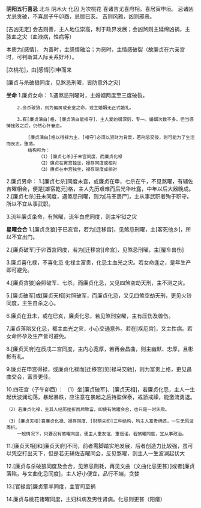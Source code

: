 **阴阳五行喜忌**
北斗 阴木火 化囚 为次桃花
喜诸吉尤喜府相，喜居寅申垣。
忌诸凶尤忌贪破，不喜居子午卯酉，忌居巳亥。
吉则风雅，凶则邪恶。

[吉凶无定]
    会吉则善，主人地位崇高，利于政界发展；会凶煞则主延绵凶祸，主脓血之灾（血液病，性病等）

本质为[感情]。
    为善时，主感情融洽；为恶时，主情感破裂（故廉贞在六亲宫时，可判断其人际关系好坏）。

[次桃花]，由[感情]引申而来

[廉贞与杀破狼同度，见煞忌刑曜，皆防意外之灾]

**坐命**
1.廉贞女命：
    1.遇煞忌刑曜时，主婚姻两度至三度破裂。

        2.会杀破狼，则为偏房或妾室之命，或主婚姻无正式婚礼。

        3.有[廉贞清白]格，[廉贞清白能相守]，主人爱的很深刻，专一。婚姻次数不多，但当感情挫败之后，仍然心怀眷恋。
        
            [廉贞清白]格以得禄为主，[相守]必须以资财为背景，若刑忌交侵，则可能为了生活而丧志，堕落。
            结构可为：
                （1）[廉贞七杀]于未宫同度，而廉贞化禄
                （2）廉贞在寅宫独坐，禄存同度或相对
                （3）廉贞在申宫独坐，禄存同度或相对


2.廉贞男命：
    1.[廉贞七杀]同度未宫，或廉贞在申，七杀在午，不见煞曜，有辅佐吉曜相会，便是[雄宿乾元]格，主人先历艰难而后光华吐露，中年以后大器晚成。
    2.[廉贞七杀]丑未同度，遇煞忌刑曜，则为[马革裹尸]，主从事武职者殉于职守。所以不宜从事武职。

3.流年廉贞坐命，有煞曜，流年白虎同度，则主牢狱之灾


**星曜会合**
1.[廉贞贪狼]于巳亥宫，若为[迁移宫]，见煞忌刑曜，主[客死他乡]，所以不宜出门。

2.[廉贞破军]于卯酉宫同度，若为[迁移宫][命宫]，见煞忌刑曜，主[覆车兽伤]

3.廉贞喜化禄，不喜化忌
    化禄主富贵，化忌主血光之灾。若女命逢之，是年生产即可避免。

4.[廉贞贪狼]会照破军、七杀，而廉贞化忌，又见四煞空劫天刑，主不测之灾。

5.[廉贞破军]或[廉贞天相]对照破军，而廉贞化忌，又见四煞空劫天刑，更见火铃同度，主生自杀之心。

6.廉贞在丑未，或在巳亥，廉贞化忌，若见煞刑空曜，主有压伤及兽伤。

7.廉贞落陷又化忌，都主血光之灾，小心交通意外。若在[疾厄宫]，又主性病。若女命怀孕及生产皆可避免。

8.[廉贞天府]在辰戌二宫同度，主内心宽厚，若再会昌曲，则主幽默、忠厚，且彬彬有礼。

9.廉贞在申宫得禄，或廉贞化禄而[迁移宫]见[禄马交驰]，则为富贵上格，更见昌曲交会，富贵更佳。

10.四旺宫（子午卯酉）：
    （1）坐[廉贞破军]、[廉贞天相]，若廉贞化忌，主人一生起伏波澜动荡，暴起暴跌，应注意在暴起之后持盈保泰，戒骄戒躁，能激流勇退。
    
    （2）若廉贞化禄，主其人经历挫折而后致富，即使有煞曜会合，也只是一时失败。

    （3）[廉贞天相]喜廉贞化禄、禄存同度、[财荫夹印]三种结构，均主人富贵绵还，一生无风波周折。
        一般情况下，只要没有煞曜同度，便主人重友谊、重信诺。若煞曜同度，宜从事政治。
    
11.[廉贞天相]和[廉贞天府]不同，前者需脚踏实地发展，后者创造力比较强，虽可以凭空打出天下，但是若无辅佐吉曜同会，反见煞曜，则主人一生波澜起伏大

12.[廉贞与杀破狼同度及会合，见煞忌刑耗，再见文曲（文曲化忌更甚）]或者[廉贞落陷，与文曲化忌同度]，主人好小便宜，品行不端，贪婪

13.[官禄宫]廉贞擎羊同度，主官司至祸

14.廉贞与桃花诸曜同度，主妇科病及男性肾病。化忌则更甚（阳痿）